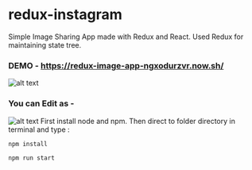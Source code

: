 # redux-instagram
Simple Image Sharing App made with Redux and React. Used Redux for maintaining state tree.

### DEMO - https://redux-image-app-ngxodurzvr.now.sh/
![alt text](https://i.imgur.com/iUKTI51.png)
### You can Edit as - 
![alt text](https://i.imgur.com/3YS7uIs.png)
First install node and npm. Then direct to folder directory in terminal and type :

```js
npm install
```

```js
npm run start
```
